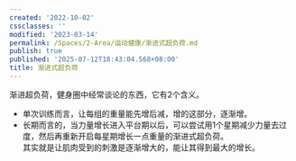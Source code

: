 ```yaml
---
created: '2022-10-02'
cssclasses: ''
modified: '2023-03-14'
permalink: /Spaces/2-Area/运动健康/渐进式超负荷.md
publish: true
published: '2025-07-12T18:43:04.568+08:00'
title: 渐进式超负荷
---
```

渐进超负荷，健身圈中经常谈论的东西，它有2个含义。

- 单次训练而言，让每组的重量能先增后减，增的这部分，逐渐增。
- 长期而言的，当力量增长进入平台期以后，可以尝试用1个星期减少力量去过度，然后再重新开启每星期增长一点重量的渐进式超负荷。  
其实就是让肌肉受到的刺激是逐渐增大的，能让其得到最大的增长。